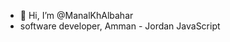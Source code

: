 - 👋 Hi, I’m @ManalKhAlbahar
- software developer, Amman - Jordan JavaScript

<!---
ManalKhAlbahar/ManalKhAlbahar is a ✨ special ✨ repository because its `README.md` (this file) appears on your GitHub profile.
You can click the Preview link to take a look at your changes.
--->
